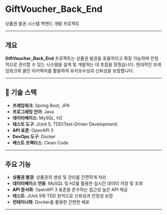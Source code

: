 # GiftVoucher_Back_End

상품권 발권 시스템 백엔드 개발 프로젝트

---

## 개요

**GiftVoucher_Back_End** 프로젝트는 상품권 발권을 효율적이고 확장 가능하며 안정적으로 관리할 수 있는 시스템을 설계 및 개발하는 데 초점을 맞췄습니다. 현대적인 프레임워크와 클린 아키텍처를 활용하여 유지보수성과 신뢰성을 보장합니다.

---

## 🚀 기술 스택

- **프레임워크**: Spring Boot, JPA  
- **프로그래밍 언어**: Java  
- **데이터베이스**: MySQL, H2  
- **테스트 도구**: JUnit 5, TDD(Test-Driven Development)  
- **API 표준**: OpenAPI 3  
- **DevOps 도구**: Docker  
- **베스트 프랙티스**: Clean Code  

---

## 주요 기능

- **상품권 발권**: 상품권의 생성 및 관리를 간편하게 처리  
- **데이터베이스 연동**: MySQL 및 H2를 활용한 실시간 데이터 저장 및 조회  
- **API 문서화**: OpenAPI 3 표준을 준수하는 접근성 높은 API 제공  
- **테스트**: JUnit 5와 TDD 원칙으로 신뢰성과 안정성 보장  
- **컨테이너화**: Docker를 활용한 간편한 배포  

---
